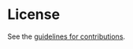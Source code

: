 # License

See the
[guidelines for contributions](https://github.com/josephlhall/rfc-censorship-tech/blob/master/CONTRIBUTING.md).
